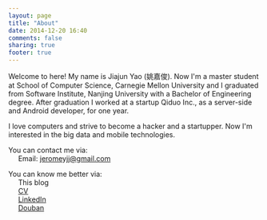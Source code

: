 ```yaml
---
layout: page
title: "About"
date: 2014-12-20 16:40
comments: false
sharing: true
footer: true
---
```


Welcome to here! My name is Jiajun Yao (姚嘉俊). Now I'm a master student at School of Computer Science, Carnegie Mellon University and I graduated from Software Institute, Nanjing University with a Bachelor of Engineering degree. After graduation I worked at a startup Qiduo Inc., as a server-side and Android developer, for one year.

I love computers and strive to become a hacker and a startupper. Now I'm interested in the big data and mobile technologies.

You can contact me via:  
&nbsp;&nbsp;&nbsp;&nbsp;&nbsp;Email: jeromeyjj@gmail.com

You can know me better via:  
&nbsp;&nbsp;&nbsp;&nbsp;&nbsp;This blog  
&nbsp;&nbsp;&nbsp;&nbsp;&nbsp;[CV](about/cv.pdf)  
&nbsp;&nbsp;&nbsp;&nbsp;&nbsp;[LinkedIn](https://www.linkedin.com/in/jjyao/)  
&nbsp;&nbsp;&nbsp;&nbsp;&nbsp;[Douban](http://www.douban.com/people/51087586/)
